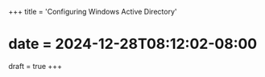 +++
title = 'Configuring Windows Active Directory'
# date = 2024-12-28T08:12:02-08:00
draft = true
+++

